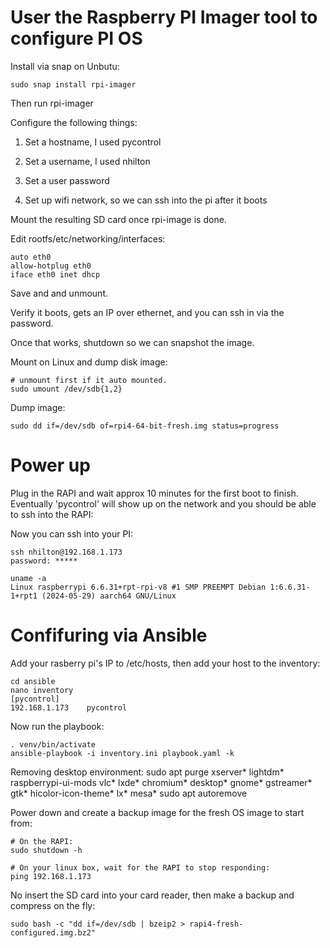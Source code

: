 User the Raspberry PI Imager tool to configure PI OS
====================================================

Install via snap on Unbutu:

    sudo snap install rpi-imager

Then run rpi-imager

Configure the following things:

1) Set a hostname, I used pycontrol

2) Set a username, I used nhilton

3) Set a user password

4) Set up wifi network, so we can ssh into the pi after it boots

Mount the resulting SD card once rpi-image is done.

Edit rootfs/etc/networking/interfaces:

    auto eth0
    allow-hotplug eth0
    iface eth0 inet dhcp

Save and and unmount.

Verify it boots, gets an IP over ethernet, and you can ssh in via the password.

Once that works, shutdown so we can snapshot the image.

Mount on Linux and dump disk image:

    # unmount first if it auto mounted.
    sudo umount /dev/sdb{1,2}

Dump image:

    sudo dd if=/dev/sdb of=rpi4-64-bit-fresh.img status=progress

Power up
========

Plug in the RAPI and wait approx 10 minutes for the first boot to finish.  Eventually 'pycontrol' will show up on the
network and you should be able to ssh into the RAPI:

Now you can ssh into your PI:

    ssh nhilton@192.168.1.173
    password: *****

    uname -a
    Linux raspberrypi 6.6.31+rpt-rpi-v8 #1 SMP PREEMPT Debian 1:6.6.31-1+rpt1 (2024-05-29) aarch64 GNU/Linux

Confifuring via Ansible
=======================

Add your rasberry pi's IP to /etc/hosts, then add your host to the inventory:

    cd ansible
    nano inventory
    [pycontrol]
    192.168.1.173    pycontrol

Now run the playbook:

    . venv/bin/activate
    ansible-playbook -i inventory.ini playbook.yaml -k


Removing desktop environment:
    sudo apt purge xserver* lightdm* raspberrypi-ui-mods vlc* lxde* chromium* desktop* gnome* gstreamer* gtk* hicolor-icon-theme* lx* mesa*
    sudo apt autoremove


Power down and create a backup image for the fresh OS image to start from:

    # On the RAPI:
    sudo shutdown -h

    # On your linux box, wait for the RAPI to stop responding:
    ping 192.168.1.173

No insert the SD card into your card reader, then make a backup and compress on the fly:

    sudo bash -c "dd if=/dev/sdb | bzeip2 > rapi4-fresh-configured.img.bz2"
